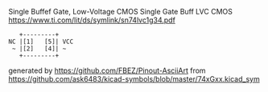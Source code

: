 Single Buffef Gate, Low-Voltage CMOS
Single Gate Buff LVC CMOS
https://www.ti.com/lit/ds/symlink/sn74lvc1g34.pdf


	   +---------+
	NC |[1]   [5]| VCC
	 ~ |[2]   [4]| ~
	   +---------+


generated by https://github.com/FBEZ/Pinout-AsciiArt from https://github.com/ask6483/kicad-symbols/blob/master/74xGxx.kicad_sym